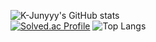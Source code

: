 ![K-Junyyy's GitHub stats](https://github-readme-stats.vercel.app/api?username=GeonHui2&show_icons=true&theme=tokyonight)  
[![Solved.ac Profile](http://mazassumnida.wtf/api/generate_badge?boj=022686s)](https://solved.ac/022686s)
![Top Langs](https://github-readme-stats.vercel.app/api/top-langs/?username=GeonHui2&layout=compact&theme=tokyonight)
